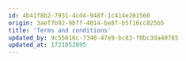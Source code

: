 ```yaml
---
id: 4b41f8b2-7931-4cd4-948f-1c414e201560
origin: 3aef7b92-9bff-4014-be8f-b5f16cc825b5
title: 'Terms and conditions'
updated_by: 9c55616c-7340-47e9-bc83-f0bc3da40785
updated_at: 1721052895
---
```

